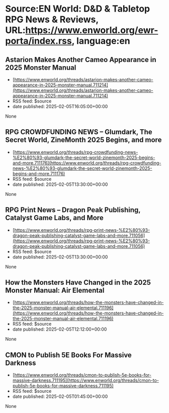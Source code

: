 # Source:EN World: D&D & Tabletop RPG News & Reviews, URL:https://www.enworld.org/ewr-porta/index.rss, language:en

## Astarion Makes Another Cameo Appearance in 2025 Monster Manual
 - [https://www.enworld.org/threads/astarion-makes-another-cameo-appearance-in-2025-monster-manual.711214](https://www.enworld.org/threads/astarion-makes-another-cameo-appearance-in-2025-monster-manual.711214)
 - RSS feed: $source
 - date published: 2025-02-05T16:05:00+00:00

None

## RPG CROWDFUNDING NEWS – Glumdark, The Secret World, ZineMonth 2025 Begins, and more
 - [https://www.enworld.org/threads/rpg-crowdfunding-news-%E2%80%93-glumdark-the-secret-world-zinemonth-2025-begins-and-more.711176](https://www.enworld.org/threads/rpg-crowdfunding-news-%E2%80%93-glumdark-the-secret-world-zinemonth-2025-begins-and-more.711176)
 - RSS feed: $source
 - date published: 2025-02-05T13:30:00+00:00

None

## RPG Print News – Dragon Peak Publishing, Catalyst Game Labs, and More
 - [https://www.enworld.org/threads/rpg-print-news-%E2%80%93-dragon-peak-publishing-catalyst-game-labs-and-more.711056](https://www.enworld.org/threads/rpg-print-news-%E2%80%93-dragon-peak-publishing-catalyst-game-labs-and-more.711056)
 - RSS feed: $source
 - date published: 2025-02-05T13:30:00+00:00

None

## How the Monsters Have Changed in the 2025 Monster Manual: Air Elemental
 - [https://www.enworld.org/threads/how-the-monsters-have-changed-in-the-2025-monster-manual-air-elemental.711196](https://www.enworld.org/threads/how-the-monsters-have-changed-in-the-2025-monster-manual-air-elemental.711196)
 - RSS feed: $source
 - date published: 2025-02-05T12:12:00+00:00

None

## CMON to Publish 5E Books For Massive Darkness
 - [https://www.enworld.org/threads/cmon-to-publish-5e-books-for-massive-darkness.711195](https://www.enworld.org/threads/cmon-to-publish-5e-books-for-massive-darkness.711195)
 - RSS feed: $source
 - date published: 2025-02-05T01:45:00+00:00

None


